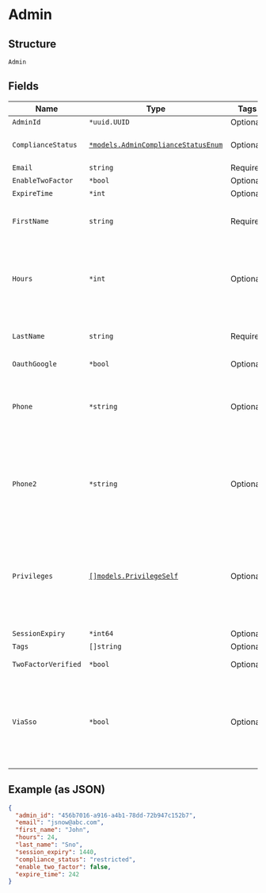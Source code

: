 
# Admin

## Structure

`Admin`

## Fields

| Name | Type | Tags | Description |
|  --- | --- | --- | --- |
| `AdminId` | `*uuid.UUID` | Optional | - |
| `ComplianceStatus` | [`*models.AdminComplianceStatusEnum`](../../doc/models/admin-compliance-status-enum.md) | Optional | trade compliance status |
| `Email` | `string` | Required | - |
| `EnableTwoFactor` | `*bool` | Optional | - |
| `ExpireTime` | `*int` | Optional | - |
| `FirstName` | `string` | Required | for an invite, this is the original first name used |
| `Hours` | `*int` | Optional | how long the invite should be valid<br>**Default**: `24`<br>**Constraints**: `>= 1`, `<= 168` |
| `LastName` | `string` | Required | for an invite, this is the original last name used |
| `OauthGoogle` | `*bool` | Optional | - |
| `Phone` | `*string` | Optional | phone number (numbers only, including country code) |
| `Phone2` | `*string` | Optional | secondary phone number (numbers only, including country code) |
| `Privileges` | [`[]models.PrivilegeSelf`](../../doc/models/privilege-self.md) | Optional | list of privileges the admin has<br>**Constraints**: *Minimum Items*: `1`, *Unique Items Required* |
| `SessionExpiry` | `*int64` | Optional | - |
| `Tags` | `[]string` | Optional | - |
| `TwoFactorVerified` | `*bool` | Optional | two factor status |
| `ViaSso` | `*bool` | Optional | an admin alogin via_sso is more restircted. (password and email cannot be changed) |

## Example (as JSON)

```json
{
  "admin_id": "456b7016-a916-a4b1-78dd-72b947c152b7",
  "email": "jsnow@abc.com",
  "first_name": "John",
  "hours": 24,
  "last_name": "Sno",
  "session_expiry": 1440,
  "compliance_status": "restricted",
  "enable_two_factor": false,
  "expire_time": 242
}
```

